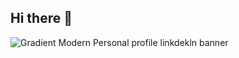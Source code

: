 ## Hi there 👋
![Gradient Modern Personal profile linkdekln banner](https://github.com/user-attachments/assets/e751c17d-7b47-40fa-b78c-4ac8eaafec2b)

<!--
**chiheb2000/chiheb2000** is a ✨ _special_ ✨ repository because its `README.md` (this file) appears on your GitHub profile.

Here are some ideas to get you started:

- 🔭 I’m currently working on ...
- 🌱 I’m currently learning ...
- 👯 I’m looking to collaborate on ...
- 🤔 I’m looking for help with ...
- 💬 Ask me about ...
- 📫 How to reach me: ...
- 😄 Pronouns: ...
- ⚡ Fun fact: ...
-->
